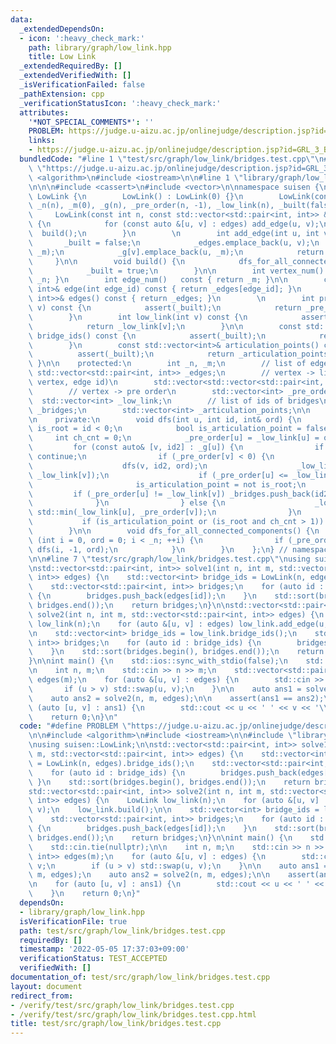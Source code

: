 ```yaml
---
data:
  _extendedDependsOn:
  - icon: ':heavy_check_mark:'
    path: library/graph/low_link.hpp
    title: Low Link
  _extendedRequiredBy: []
  _extendedVerifiedWith: []
  _isVerificationFailed: false
  _pathExtension: cpp
  _verificationStatusIcon: ':heavy_check_mark:'
  attributes:
    '*NOT_SPECIAL_COMMENTS*': ''
    PROBLEM: https://judge.u-aizu.ac.jp/onlinejudge/description.jsp?id=GRL_3_B
    links:
    - https://judge.u-aizu.ac.jp/onlinejudge/description.jsp?id=GRL_3_B
  bundledCode: "#line 1 \"test/src/graph/low_link/bridges.test.cpp\"\n#define PROBLEM\
    \ \"https://judge.u-aizu.ac.jp/onlinejudge/description.jsp?id=GRL_3_B\"\n\n#include\
    \ <algorithm>\n#include <iostream>\n\n#line 1 \"library/graph/low_link.hpp\"\n\
    \n\n\n#include <cassert>\n#include <vector>\n\nnamespace suisen {\n    struct\
    \ LowLink {\n        LowLink() : LowLink(0) {}\n        LowLink(const int n) :\
    \ _n(n), _m(0), _g(n), _pre_order(n, -1), _low_link(n), _built(false) {}\n   \
    \     LowLink(const int n, const std::vector<std::pair<int, int>> &edges) : LowLink(n)\
    \ {\n            for (const auto &[u, v] : edges) add_edge(u, v);\n          \
    \  build();\n        }\n        \n        int add_edge(int u, int v) {\n     \
    \       _built = false;\n            _edges.emplace_back(u, v);\n            _g[u].emplace_back(v,\
    \ _m);\n            _g[v].emplace_back(u, _m);\n            return _m++;\n   \
    \     }\n\n        void build() {\n            dfs_for_all_connected_components();\n\
    \            _built = true;\n        }\n\n        int vertex_num() const { return\
    \ _n; }\n        int edge_num()   const { return _m; }\n\n        const std::pair<int,\
    \ int>& edge(int edge_id) const { return _edges[edge_id]; }\n        const std::vector<std::pair<int,\
    \ int>>& edges() const { return _edges; }\n        \n        int pre_order(int\
    \ v) const {\n            assert(_built);\n            return _pre_order[v];\n\
    \        }\n        int low_link(int v) const {\n            assert(_built);\n\
    \            return _low_link[v];\n        }\n\n        const std::vector<int>&\
    \ bridge_ids() const {\n            assert(_built);\n            return _bridges;\n\
    \        }\n        const std::vector<int>& articulation_points() const {\n  \
    \          assert(_built);\n            return _articulation_points;\n       \
    \ }\n\n    protected:\n        int _n, _m;\n        // list of edges\n       \
    \ std::vector<std::pair<int, int>> _edges;\n        // vertex -> list of (adjacent\
    \ vertex, edge id)\n        std::vector<std::vector<std::pair<int, int>>> _g;\n\
    \        // vertex -> pre order\n        std::vector<int> _pre_order;\n      \
    \  std::vector<int> _low_link;\n        // list of ids of bridges\n        std::vector<int>\
    \ _bridges;\n        std::vector<int> _articulation_points;\n\n        bool _built;\n\
    \n    private:\n        void dfs(int u, int id, int& ord) {\n            bool\
    \ is_root = id < 0;\n            bool is_articulation_point = false;\n       \
    \     int ch_cnt = 0;\n            _pre_order[u] = _low_link[u] = ord++;\n   \
    \         for (const auto& [v, id2] : _g[u]) {\n                if (id == id2)\
    \ continue;\n                if (_pre_order[v] < 0) {\n                    ++ch_cnt;\n\
    \                    dfs(v, id2, ord);\n                    _low_link[u] = std::min(_low_link[u],\
    \ _low_link[v]);\n                    if (_pre_order[u] <= _low_link[v]) {\n \
    \                       is_articulation_point = not is_root;\n               \
    \         if (_pre_order[u] != _low_link[v]) _bridges.push_back(id2);\n      \
    \              }\n                } else {\n                    _low_link[u] =\
    \ std::min(_low_link[u], _pre_order[v]);\n                }\n            }\n \
    \           if (is_articulation_point or (is_root and ch_cnt > 1)) _articulation_points.push_back(u);\n\
    \        }\n\n        void dfs_for_all_connected_components() {\n            for\
    \ (int i = 0, ord = 0; i < _n; ++i) {\n                if (_pre_order[i] < 0)\
    \ dfs(i, -1, ord);\n            }\n        }\n    };\n} // namespace suisen\n\n\
    \n\n#line 7 \"test/src/graph/low_link/bridges.test.cpp\"\nusing suisen::LowLink;\n\
    \nstd::vector<std::pair<int, int>> solve1(int n, int m, std::vector<std::pair<int,\
    \ int>> edges) {\n    std::vector<int> bridge_ids = LowLink(n, edges).bridge_ids();\n\
    \    std::vector<std::pair<int, int>> bridges;\n    for (auto id : bridge_ids)\
    \ {\n        bridges.push_back(edges[id]);\n    }\n    std::sort(bridges.begin(),\
    \ bridges.end());\n    return bridges;\n}\n\nstd::vector<std::pair<int, int>>\
    \ solve2(int n, int m, std::vector<std::pair<int, int>> edges) {\n    LowLink\
    \ low_link(n);\n    for (auto &[u, v] : edges) low_link.add_edge(u, v);\n    low_link.build();\n\
    \n    std::vector<int> bridge_ids = low_link.bridge_ids();\n    std::vector<std::pair<int,\
    \ int>> bridges;\n    for (auto id : bridge_ids) {\n        bridges.push_back(edges[id]);\n\
    \    }\n    std::sort(bridges.begin(), bridges.end());\n    return bridges;\n\
    }\n\nint main() {\n    std::ios::sync_with_stdio(false);\n    std::cin.tie(nullptr);\n\
    \n    int n, m;\n    std::cin >> n >> m;\n    std::vector<std::pair<int, int>>\
    \ edges(m);\n    for (auto &[u, v] : edges) {\n        std::cin >> u >> v;\n \
    \       if (u > v) std::swap(u, v);\n    }\n\n    auto ans1 = solve1(n, m, edges);\n\
    \    auto ans2 = solve2(n, m, edges);\n\n    assert(ans1 == ans2);\n\n    for\
    \ (auto [u, v] : ans1) {\n        std::cout << u << ' ' << v << '\\n';\n    }\n\
    \    return 0;\n}\n"
  code: "#define PROBLEM \"https://judge.u-aizu.ac.jp/onlinejudge/description.jsp?id=GRL_3_B\"\
    \n\n#include <algorithm>\n#include <iostream>\n\n#include \"library/graph/low_link.hpp\"\
    \nusing suisen::LowLink;\n\nstd::vector<std::pair<int, int>> solve1(int n, int\
    \ m, std::vector<std::pair<int, int>> edges) {\n    std::vector<int> bridge_ids\
    \ = LowLink(n, edges).bridge_ids();\n    std::vector<std::pair<int, int>> bridges;\n\
    \    for (auto id : bridge_ids) {\n        bridges.push_back(edges[id]);\n   \
    \ }\n    std::sort(bridges.begin(), bridges.end());\n    return bridges;\n}\n\n\
    std::vector<std::pair<int, int>> solve2(int n, int m, std::vector<std::pair<int,\
    \ int>> edges) {\n    LowLink low_link(n);\n    for (auto &[u, v] : edges) low_link.add_edge(u,\
    \ v);\n    low_link.build();\n\n    std::vector<int> bridge_ids = low_link.bridge_ids();\n\
    \    std::vector<std::pair<int, int>> bridges;\n    for (auto id : bridge_ids)\
    \ {\n        bridges.push_back(edges[id]);\n    }\n    std::sort(bridges.begin(),\
    \ bridges.end());\n    return bridges;\n}\n\nint main() {\n    std::ios::sync_with_stdio(false);\n\
    \    std::cin.tie(nullptr);\n\n    int n, m;\n    std::cin >> n >> m;\n    std::vector<std::pair<int,\
    \ int>> edges(m);\n    for (auto &[u, v] : edges) {\n        std::cin >> u >>\
    \ v;\n        if (u > v) std::swap(u, v);\n    }\n\n    auto ans1 = solve1(n,\
    \ m, edges);\n    auto ans2 = solve2(n, m, edges);\n\n    assert(ans1 == ans2);\n\
    \n    for (auto [u, v] : ans1) {\n        std::cout << u << ' ' << v << '\\n';\n\
    \    }\n    return 0;\n}"
  dependsOn:
  - library/graph/low_link.hpp
  isVerificationFile: true
  path: test/src/graph/low_link/bridges.test.cpp
  requiredBy: []
  timestamp: '2022-05-05 17:37:03+09:00'
  verificationStatus: TEST_ACCEPTED
  verifiedWith: []
documentation_of: test/src/graph/low_link/bridges.test.cpp
layout: document
redirect_from:
- /verify/test/src/graph/low_link/bridges.test.cpp
- /verify/test/src/graph/low_link/bridges.test.cpp.html
title: test/src/graph/low_link/bridges.test.cpp
---
```

